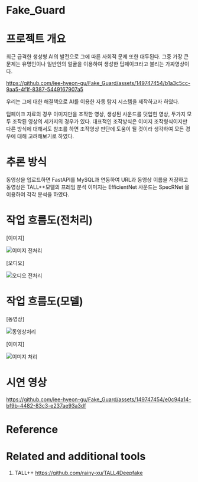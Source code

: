 

# Fake_Guard

# 프로젝트 개요
최근 급격한 생성형 AI의 발전으로 그에 따른 사회적 문제 또한 대두된다.
그중 가장 큰 문제는 유명인이나 일반인의 얼굴을 이용하여 생성한 딥페이크라고 불리는 가짜영상이다.


https://github.com/lee-hyeon-gu/Fake_Guard/assets/149747454/b1a3c5cc-9aa5-4f1f-8387-5449167907a5


우리는 그에 대한 해결책으로 AI를 이용한 자동 탐지 시스템을 제작하고자 하였다.

딥페이크 자료의 경우 이미지만을 조작한 영상, 생성된 사운드를 덧입힌 영상, 두가지 모두 조작된 영상의 세가지의 경우가 있다.
대표적인 조작방식은 이미지 조작형식이지만 다른 방식에 대해서도 참조를 하면 조작영상 판단에 도움이 될 것이라 생각하여 모든 경우에 대해 고려해보기로 하였다.

# 추론 방식
동영상을 업로드하면
FastAPI를 MySQL과 연동하여 URL과 동영상 이름을 저장하고
동영상은 TALL++모델의 프레임 분석
이미지는 EfficientNet
사운드는 SpecRNet 을 이용하여 각각 분석을 하였다.

# 작업 흐름도(전처리)

[이미지]
   
![이미지 전처리](https://github.com/lee-hyeon-gu/Fake_Guard/assets/149747454/50aa15b9-a095-420c-8c5a-b5b0bb8ae515)

[오디오]
   
![오디오 전처리](https://github.com/lee-hyeon-gu/Fake_Guard/assets/149747454/65edb264-7413-4415-b9dc-3c497f52afb5)

# 작업 흐름도(모델)

[동영상]

![동영상처리](https://github.com/lee-hyeon-gu/Fake_Guard/assets/149747454/5f73961e-c2ec-4edc-9a2d-3d318c7d5d56)

[이미지]

![이미지 처리](https://github.com/lee-hyeon-gu/Fake_Guard/assets/149747454/727732e7-2d98-4a63-ba79-1bdb3304deb3)

# 시연 영상


https://github.com/lee-hyeon-gu/Fake_Guard/assets/149747454/e0c94a14-bf9b-4482-83c3-e237ae93a3df


# Reference 

# Related and additional tools
1. TALL++ https://github.com/rainy-xu/TALL4Deepfake
